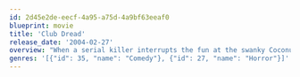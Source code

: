 ```yaml
---
id: 2d45e2de-eecf-4a95-a75d-4a9bf63eeaf0
blueprint: movie
title: 'Club Dread'
release_date: '2004-02-27'
overview: "When a serial killer interrupts the fun at the swanky Coconut Pete's Coconut Beach Resort -- a hedonistic island paradise for swingers --- it's up to the club's staff to stop the violence ... or at least hide it!"
genres: '[{"id": 35, "name": "Comedy"}, {"id": 27, "name": "Horror"}]'
---
```


